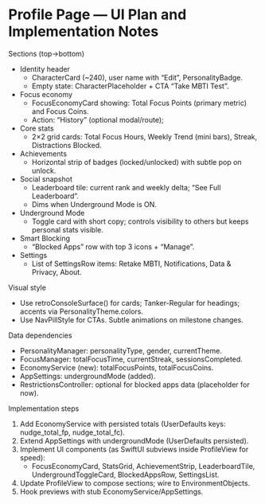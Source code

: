 # Profile Page — UI Plan and Implementation Notes

Sections (top→bottom)
- Identity header
  - CharacterCard (~240), user name with “Edit”, PersonalityBadge.
  - Empty state: CharacterPlaceholder + CTA “Take MBTI Test”.
- Focus economy
  - FocusEconomyCard showing: Total Focus Points (primary metric) and Focus Coins.
  - Action: “History” (optional modal/route);
- Core stats
  - 2×2 grid cards: Total Focus Hours, Weekly Trend (mini bars), Streak, Distractions Blocked.
- Achievements
  - Horizontal strip of badges (locked/unlocked) with subtle pop on unlock.
- Social snapshot
  - Leaderboard tile: current rank and weekly delta; “See Full Leaderboard”.
  - Dims when Underground Mode is ON.
- Underground Mode
  - Toggle card with short copy; controls visibility to others but keeps personal stats visible.
- Smart Blocking
  - “Blocked Apps” row with top 3 icons + “Manage”.
- Settings
  - List of SettingsRow items: Retake MBTI, Notifications, Data & Privacy, About.

Visual style
- Use retroConsoleSurface() for cards; Tanker-Regular for headings; accents via PersonalityTheme.colors.
- Use NavPillStyle for CTAs. Subtle animations on milestone changes.

Data dependencies
- PersonalityManager: personalityType, gender, currentTheme.
- FocusManager: totalFocusTime, currentStreak, sessionsCompleted.
- EconomyService (new): totalFocusPoints, totalFocusCoins.
- AppSettings: undergroundMode (added).
- RestrictionsController: optional for blocked apps data (placeholder for now).

Implementation steps
1) Add EconomyService with persisted totals (UserDefaults keys: nudge_total_fp, nudge_total_fc).
2) Extend AppSettings with undergroundMode (UserDefaults persisted).
3) Implement UI components (as SwiftUI subviews inside ProfileView for speed):
   - FocusEconomyCard, StatsGrid, AchievementStrip, LeaderboardTile, UndergroundToggleCard, BlockedAppsRow, SettingsList.
4) Update ProfileView to compose sections; wire to EnvironmentObjects.
5) Hook previews with stub EconomyService/AppSettings.

